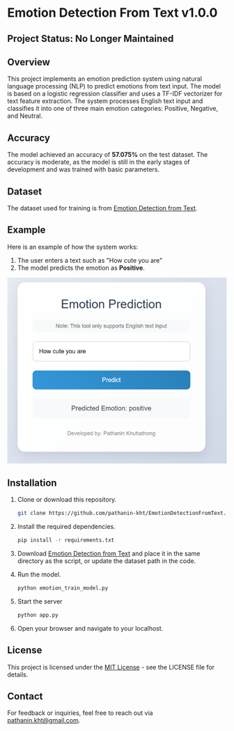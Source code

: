 # Emotion Detection From Text v1.0.0
## Project Status: No Longer Maintained
## Overview
This project implements an emotion prediction system using natural language processing (NLP) to predict emotions from text input. The model is based on a logistic regression classifier and uses a TF-IDF vectorizer for text feature extraction. The system processes English text input and classifies it into one of three main emotion categories: Positive, Negative, and Neutral. 

## Accuracy
The model achieved an accuracy of **57.075%** on the test dataset. The accuracy is moderate, as the model is still in the early stages of development and was trained with basic parameters. 

## Dataset
The dataset used for training is from [Emotion Detection from Text](https://www.kaggle.com/datasets/pashupatigupta/emotion-detection-from-text/data).

## Example
Here is an example of how the system works:
1. The user enters a text such as "How cute you are"
2. The model predicts the emotion as **Positive**.
   
![Testcase](https://github.com/pathanin-kht/Emotion-Detection-From-Text/blob/c9c8f46de01477fd9b82cc3c2aa8ae882d665d6a/TestCase.png)

## Installation
1. Clone or download this repository.
   ```bash
   git clone https://github.com/pathanin-kht/EmotionDetectionFromText.git
3. Install the required dependencies.
   
   ```bash
   pip install -r requirements.txt
4. Download [Emotion Detection from Text](https://www.kaggle.com/datasets/pashupatigupta/emotion-detection-from-text/data) and place it in the same directory as the script, or update the dataset path in the code.
5. Run the model.
   
   ```bash
   python emotion_train_model.py
   ```
7. Start the server
   
   ```bash
   python app.py

9. Open your browser and navigate to your localhost.

## License
This project is licensed under the [MIT License](LICENSE) - see the LICENSE file for details.

## Contact
For feedback or inquiries, feel free to reach out via [pathanin.kht@gmail.com](pathanin.kht@gmail.com).


